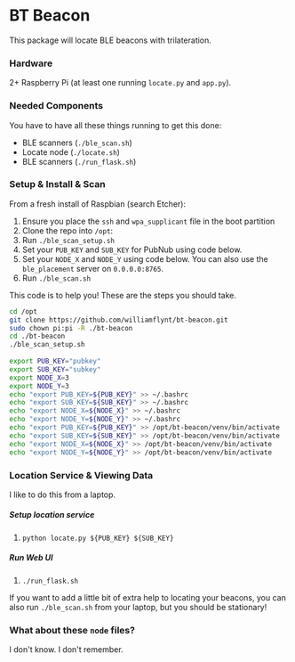 # BT Beacon

This package will locate BLE beacons with trilateration.


### Hardware

2+ Raspberry Pi (at least one running `locate.py` and `app.py`).

### Needed Components

You have to have all these things running to get this done: 

* BLE scanners (`./ble_scan.sh`)
* Locate node (`./locate.sh`)
* BLE scanners (`./run_flask.sh`)

### Setup & Install & Scan

From a fresh install of Raspbian (search Etcher):

1. Ensure you place the `ssh` and `wpa_supplicant` file in the boot partition
2. Clone the repo into `/opt`:
3. Run `./ble_scan_setup.sh`
4. Set your `PUB_KEY` and `SUB_KEY` for PubNub using code below.
5. Set your `NODE_X` and `NODE_Y` using code below. You can also use the 
`ble_placement` server on `0.0.0.0:8765`.
6. Run `./ble_scan.sh`

This code is to help you! These are the steps you should take.
```bash
cd /opt
git clone https://github.com/williamflynt/bt-beacon.git
sudo chown pi:pi -R ./bt-beacon
cd ./bt-beacon
./ble_scan_setup.sh
    
export PUB_KEY="pubkey"
export SUB_KEY="subkey"
export NODE_X=3
export NODE_Y=3
echo "export PUB_KEY=${PUB_KEY}" >> ~/.bashrc
echo "export SUB_KEY=${SUB_KEY}" >> ~/.bashrc
echo "export NODE_X=${NODE_X}" >> ~/.bashrc
echo "export NODE_Y=${NODE_Y}" >> ~/.bashrc
echo "export PUB_KEY=${PUB_KEY}" >> /opt/bt-beacon/venv/bin/activate
echo "export SUB_KEY=${SUB_KEY}" >> /opt/bt-beacon/venv/bin/activate
echo "export NODE_X=${NODE_X}" >> /opt/bt-beacon/venv/bin/activate
echo "export NODE_Y=${NODE_Y}" >> /opt/bt-beacon/venv/bin/activate
```

### Location Service & Viewing Data

I like to do this from a laptop.

##### Setup location service

1. `python locate.py ${PUB_KEY} ${SUB_KEY}`

##### Run Web UI

1. `./run_flask.sh`

If you want to add a little bit of extra help to locating your beacons, you can also 
run `./ble_scan.sh` from your laptop, but you should be stationary!


### What about these `node` files?

I don't know. I don't remember.